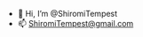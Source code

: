 - 👋 Hi, I’m @ShiromiTempest
- 📫 ShiromiTempest@gmail.com

<!---
ShiromiTempest/ShiromiTempest is a ✨ special ✨ repository because its `README.md` (this file) appears on your GitHub profile.
You can click the Preview link to take a look at your changes.
--->
